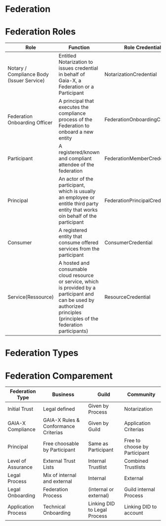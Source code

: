 # Federation


# Federation Roles

|Role|Function|Role Credential|
|---------------|--------|-----|
|Notary / Compliance Body (Issuer Service)|Entitled Notarization to issues credential in behalf of Gaia-X, a Federation or a Participant|NotarizationCredential|
|Federation Onboarding Officer|A principal that executes the compliance process of the Federation to onboard a new entity|FederationOnboardingCredential |
|Participant|A registered/known and compliant attendee of the federation|FederationMemberCredential|
|Principal|An actor of the participant, which is usually an employee or entitle third party entity that works oin behalf of the participant|FederationPrincipalCredential|
|Consumer|A registered entity that consume offered services from the participant|ConsumerCredential|
|Service(Ressource)|A hosted and consumable cloud resource or service, which is provided by a participant and can be used by authorized principles (principles of the federation participants)|ResourceCredential|





# Federation  Types




# Federation Comparement


|Federation Type|Business|Guild|Community|
|---------------|--------|-----|---------|
|Initial Trust|Legal defined|Given by Process|Notarization|
|GAIA-X Compliance|GAIA-X Rules & Conformance Criterias |Given by Guild|Application Criterias|
|Principal|Free choosable by Participant|Same as Participant|Free to choose by Participant|
|Level of Assurance|External Trust Lists|Internal Trustlist|Combined Trustlists|
|Legal Process|Mix of internal and external|Internal|External|
|Legal Onboarding|Federation Process|(internal or external)|Guild internal Process|
|Application Process|Technical Onboarding|Linking DID to Legal Process|Linking DID to account|Linking DID to Application|






